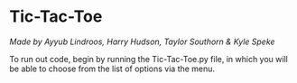 # Tic-Tac-Toe
*Made by Ayyub Lindroos, Harry Hudson, Taylor Southorn & Kyle Speke*

To run out code, begin by running the Tic-Tac-Toe.py file, in which you will be able to choose from the list of options via the menu.
